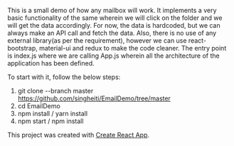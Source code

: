 This is a small demo of how any mailbox will work. It implements a very basic functionality of the same wherein we will click on the folder and we will get the data accordingly. For now, the data is hardcoded, but we can always make an API call and fetch the data.
Also, there is no use of any external library(as per the requirement), however we can use react-bootstrap, material-ui and redux to make the code cleaner.
The entry point is index.js where we are calling App.js wherein all the architecture of the application has been defined.

To start with it, follow the below steps:
1) git clone --branch master https://github.com/singheiti/EmailDemo/tree/master
2) cd EmailDemo
3) npm install / yarn install
4) npm start / npm install


This project was created with [Create React App](https://github.com/facebook/create-react-app).
